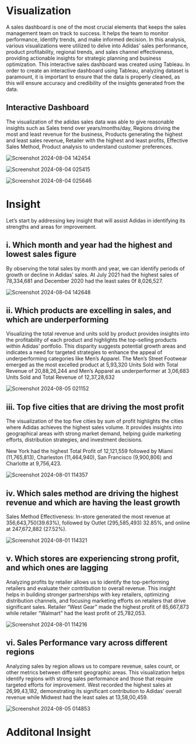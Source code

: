 # Visualization #
A sales dashboard is one of the most crucial elements that keeps the sales management team on track to success. It helps the team to monitor performance, identify trends, and make informed decision.
In this analysis, various visualizations were utilized to delve into Adidas’ sales performance, product profitability, regional trends, and sales channel effectiveness, providing actionable insights for strategic planning and business optimization. This interactive sales dashboard was created using Tableau.
In order to create an interactive dashboard using Tableau, analyzing dataset is paramount, it is important to ensure that the data is properly cleaned, as this will ensure accuracy and credibility of the insights generated from the data.

## Interactive Dashboard ##
The visualization of the adidas sales data was able to give reasonable insights such as Sales trend over years/months/day, Regions driving the most and least revenue for the business, Products generating the highest and least sales revenue, Retailer with the highest and least profits, Effective Sales Method, Product analysis to understand customer preferences.

![Screenshot 2024-08-04 142454](https://github.com/user-attachments/assets/83c4262b-8f45-4d65-b08f-9c6a1608b973)

![Screenshot 2024-08-04 025415](https://github.com/user-attachments/assets/bfd96d0d-d1df-41c8-81f5-04559fdf3fb3)

![Screenshot 2024-08-04 025646](https://github.com/user-attachments/assets/01b5524c-e127-462c-b056-e0b81368a7f1)

# Insight #
Let’s start by addressing key insight that will assist Adidas in identifying its strengths and areas for improvement.

## i. Which month and year had the highest and lowest sales figure  ##
By observing the total sales by month and year, we can identify periods of growth or decline in Adidas’ sales.
At July 2021 had the highest sales of 78,334,681 and December 2020 had the least sales 0f 8,026,527.

![Screenshot 2024-08-04 142648](https://github.com/user-attachments/assets/2a8db919-c5e3-4e48-9b91-6a2cef470a69)

## ii. Which products are excelling in sales, and which are underperforming  ##
Visualizing the total revenue and units sold by product provides insights into the profitability of each product and highlights the top-selling products within Adidas’ portfolio. This disparity suggests potential growth areas and indicates a need for targeted strategies to enhance the appeal of underperforming categories like Men’s Apparel.
The Men’s Street Footwear emerged as the most excelled product at 5,93,320 Units Sold with Total Revenue of 20,88,26,244 and Men’s Apparel as underperformer at 3,06,683 Units Sold and Total Revenue of 12,37,28,632

![Screenshot 2024-08-05 021152](https://github.com/user-attachments/assets/ed2388a9-c334-462f-adfb-3563df5f6a93)


## iii. Top five cities that are driving the most profit  ##
The visualization of the top five cities by sum of profit highlights the cities where Adidas achieves the highest sales volume. It provides insights into geographical areas with strong market demand, helping guide marketing efforts, distribution strategies, and investment decisions.

New York had the highest Total Profit of 12,121,559 followed by Miami (11,765,813), Charleston (11,464,940), San Francisco (9,900,806) and Charlotte at 9,756,423.

![Screenshot 2024-08-01 114357](https://github.com/user-attachments/assets/6bb0d64c-3a76-4bbd-a41f-adc7139b5d35)

## iv. Which sales method are driving the highest revenue and which are having the least growth  ##
Sales Method Effectiveness: In-store generated the most revenue at 356,643,750(39.63%), followed by Outlet (295,585,493) 32.85%, and online at 247,672,882 (27.52%).

![Screenshot 2024-08-01 114321](https://github.com/user-attachments/assets/66d2ee60-33cc-48ba-ad34-34d2b600453a)

## v. Which stores are experiencing strong profit, and which ones are lagging  ##
Analyzing profits by retailer allows us to identify the top-performing retailers and evaluate their contribution to overall revenue. This insight helps in building stronger partnerships with key retailers, optimizing distribution channels, and focusing marketing efforts on retailers that drive significant sales.
Retailer “West Gear” made the highest profit of 85,667,873 while retailer “Walmart” had the least profit of 25,782,053.

![Screenshot 2024-08-01 114216](https://github.com/user-attachments/assets/0b9c2099-faa4-43da-ad13-410cdf98b0c7)

## vi. Sales Performance vary across different regions  ##
Analyzing sales by region allows us to compare revenue, sales count, or other metrics between different geographic areas. This visualization helps identify regions with strong sales performance and those that require targeted efforts for improvement.
West recorded the highest sales at 26,99,43,182, demonstrating its significant contribution to Adidas’ overall revenue while Midwest had the least sales at 13,58,00,459.

![Screenshot 2024-08-05 014853](https://github.com/user-attachments/assets/0dbb8774-83b4-4d83-946f-6b2abf821ce3)

# Additonal Insight #



